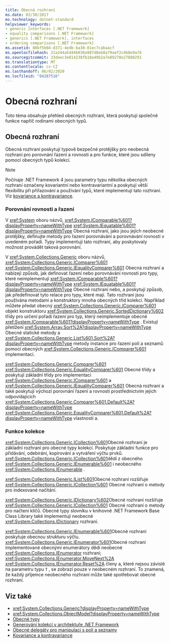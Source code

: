 ```yaml
---
title: Obecná rozhraní
ms.date: 03/30/2017
ms.technology: dotnet-standard
helpviewer_keywords:
- generic interfaces [.NET Framework]
- equality comparisons [.NET Framework]
- generics [.NET Framework], interfaces
- ordering comparisons [.NET Framework]
ms.assetid: 88bf5b04-d371-4edb-ba38-01ec7cabaacf
ms.openlocfilehash: 21a244a5d44b036a987d8eb8a79aef2c4b8e9a76
ms.sourcegitcommit: 33deec3e814238fb18a49b2a7e89278e27888291
ms.translationtype: MT
ms.contentlocale: cs-CZ
ms.lasthandoff: 06/02/2020
ms.locfileid: "84287516"
---
```

# <a name="generic-interfaces"></a>Obecná rozhraní
Toto téma obsahuje přehled obecných rozhraní, která poskytují společné funkce napříč rodinami obecných typů.  
  
## <a name="generic-interfaces"></a>Obecná rozhraní  
 Obecná rozhraní poskytují typově bezpečné protějšky pro neobecná rozhraní pro porovnání řazení a rovnosti a pro funkce, které jsou sdíleny pomocí obecných typů kolekcí.  
  
> [!NOTE]
> Počínaje .NET Framework 4 jsou parametry typu několika obecných rozhraní označeny kovariantní nebo kontravariantní a poskytují větší flexibilitu při přiřazování a používání typů, které implementují tato rozhraní. Viz [kovariance a kontravariance](covariance-and-contravariance.md).  
  
### <a name="equality-and-ordering-comparisons"></a>Porovnání rovnosti a řazení  
 V <xref:System> oboru názvů, <xref:System.IComparable%601?displayProperty=nameWithType> <xref:System.IEquatable%601?displayProperty=nameWithType> Obecná rozhraní, jako jsou jejich neobecné protějšky, definujte metody pro řazení porovnávání a porovnávání rovnosti v uvedeném pořadí. Typy implementují tato rozhraní, aby poskytovaly možnost provádět taková porovnání.  
  
 V <xref:System.Collections.Generic> oboru názvů, <xref:System.Collections.Generic.IComparer%601> <xref:System.Collections.Generic.IEqualityComparer%601> Obecná rozhraní a nabízejí způsob, jak definovat řazení nebo porovnávání rovnosti pro typy, které neimplementují <xref:System.IComparable%601?displayProperty=nameWithType> <xref:System.IEquatable%601?displayProperty=nameWithType> Obecné rozhraní nebo, a poskytují způsob, jak předefinovat tyto relace pro typy, které mají. Tato rozhraní jsou používána metodami a konstruktory mnoha obecných tříd kolekcí. Například můžete předat obecný <xref:System.Collections.Generic.IComparer%601> objekt konstruktoru <xref:System.Collections.Generic.SortedDictionary%602> třídy pro určení pořadí řazení pro typ, který neimplementuje obecné <xref:System.IComparable%601?displayProperty=nameWithType> . Existují přetížení <xref:System.Array.Sort%2A?displayProperty=nameWithType> Obecné statické metody a <xref:System.Collections.Generic.List%601.Sort%2A?displayProperty=nameWithType> metody instance pro řazení polí a seznamů pomocí obecných <xref:System.Collections.Generic.IComparer%601> implementací.  
  
 <xref:System.Collections.Generic.Comparer%601> <xref:System.Collections.Generic.EqualityComparer%601> Obecné třídy a poskytují základní třídy pro implementaci <xref:System.Collections.Generic.IComparer%601> a <xref:System.Collections.Generic.IEqualityComparer%601> Obecná rozhraní a také poskytují výchozí porovnání řazení a rovnosti prostřednictvím jejich odpovídajících <xref:System.Collections.Generic.Comparer%601.Default%2A?displayProperty=nameWithType> <xref:System.Collections.Generic.EqualityComparer%601.Default%2A?displayProperty=nameWithType> vlastností a.  
  
### <a name="collection-functionality"></a>Funkce kolekce  
 <xref:System.Collections.Generic.ICollection%601>Obecné rozhraní je základní rozhraní pro obecné typy kolekcí. Poskytuje základní funkce pro přidávání, odebírání, kopírování a vytváření výčtu prvků. <xref:System.Collections.Generic.ICollection%601>dědí z obecného <xref:System.Collections.Generic.IEnumerable%601> i neobecného <xref:System.Collections.IEnumerable> .  
  
 <xref:System.Collections.Generic.IList%601>Obecné rozhraní rozšiřuje <xref:System.Collections.Generic.ICollection%601> Obecné rozhraní o metody pro indexované načítání.  
  
 <xref:System.Collections.Generic.IDictionary%602>Obecné rozhraní rozšiřuje <xref:System.Collections.Generic.ICollection%601> Obecné rozhraní o metody pro načtení klíčů. Obecné typy slovníku v knihovně .NET Framework Base Class Library také implementují neobecné <xref:System.Collections.IDictionary> rozhraní.  
  
 <xref:System.Collections.Generic.IEnumerable%601>Obecné rozhraní poskytuje obecnou strukturu výčtu. <xref:System.Collections.Generic.IEnumerator%601>Obecné rozhraní implementované obecnými enumerátory dědí neobecné <xref:System.Collections.IEnumerator> rozhraní; <xref:System.Collections.IEnumerator.MoveNext%2A> <xref:System.Collections.IEnumerator.Reset%2A> členy a, které nejsou závislé na parametru typu `T` , se zobrazí pouze v neobecném rozhraní. To znamená, že každý příjemce neobecného rozhraní může také spotřebovat obecné rozhraní.  
  
## <a name="see-also"></a>Viz také

- <xref:System.Collections.Generic?displayProperty=nameWithType>
- <xref:System.Collections.ObjectModel?displayProperty=nameWithType>
- [Obecné typy](index.md)
- [Generování kolekcí v architektuře .NET Framework](collections.md)
- [Obecné delegáty pro manipulaci s poli a seznamy](delegates-for-manipulating-arrays-and-lists.md)
- [Kovariance a kontravariance](covariance-and-contravariance.md)
